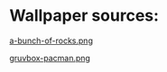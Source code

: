 # Wallpaper sources:

[a-bunch-of-rocks.png](https://www.reddit.com/r/unixporn/comments/bpvwxv/i3_gruvbox_rice/)


[gruvbox-pacman.png](https://www.reddit.com/r/unixporn/comments/cf5ewf/i3gaps_gruvbox_gruvbox_everywhere/)
